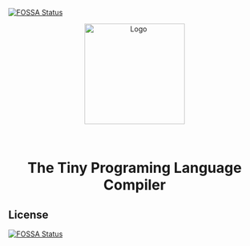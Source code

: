[![FOSSA Status](https://app.fossa.com/api/projects/git%2Bgithub.com%2Ftinypl%2Ftiny.svg?type=shield)](https://app.fossa.com/projects/git%2Bgithub.com%2Ftinypl%2Ftiny?ref=badge_shield)

<p align="center">  
  <img src="https://tinypl.org/logo1.png" width="200" alt="Logo"/></p></br>
  <h1 align="center">The Tiny Programing Language Compiler</h1>
</p>


## License
[![FOSSA Status](https://app.fossa.com/api/projects/git%2Bgithub.com%2Ftinypl%2Ftiny.svg?type=large)](https://app.fossa.com/projects/git%2Bgithub.com%2Ftinypl%2Ftiny?ref=badge_large)